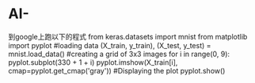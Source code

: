 # AI-
到google上跑以下的程式
from keras.datasets import mnist
from matplotlib import pyplot
#loading data
(X_train, y_train), (X_test, y_test) = mnist.load_data()
#creating a grid of 3x3 images
for i in range(0, 9):
 pyplot.subplot(330 + 1 + i)
 pyplot.imshow(X_train[i], cmap=pyplot.get_cmap('gray'))
#Displaying the plot
pyplot.show()
